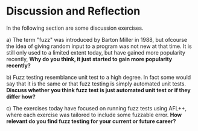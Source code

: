 # Discussion and Reflection
In the following section are some discussion exercises. 

a) The term "fuzz" was introduced by Barton Miller in 1988, but ofcourse the idea of giving random input to a program was not new at that time. It is still only used to a limited extent today, but have gained more popularity recently, **Why do you think, it just started to gain more popularity recently?**

b) Fuzz testing resemblance unit test to a high degree. In fact some would say that it is the same or that fuzz testing is simply automated unit tests. **Discuss whether you think fuzz test is just automated unit test or if they differ how?**

c) The exercises today have focused on running fuzz tests using AFL++, where each exercise was tailored to include some fuzzable error. **How relevant do you find fuzz testing for your current or future career?**

